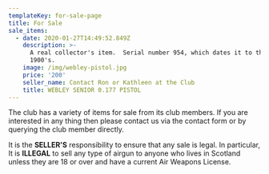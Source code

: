 ```yaml
---
templateKey: for-sale-page
title: For Sale
sale_items:
  - date: 2020-01-27T14:49:52.849Z
    description: >-
      A real collector's item.  Serial number 954, which dates it to the early
      1900's.
    image: /img/webley-pistol.jpg
    price: '200'
    seller_name: Contact Ron or Kathleen at the Club
    title: WEBLEY SENIOR 0.177 PISTOL
---
```

The club has a variety of items for sale from its club members. If you are interested in any thing then please contact us via the contact form or by querying the club member directly. 

It is the **SELLER'S** responsibility to ensure that any sale is legal.   In particular, It is **ILLEGAL** to sell any type of airgun to anyone who lives in Scotland unless they are 18 or over and have a current Air Weapons License.
